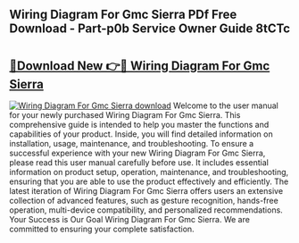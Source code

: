 ## Wiring Diagram For Gmc Sierra PDf Free Download - Part-p0b Service Owner Guide 8tCTc

# <h2><a href="http://dfsu9bz.blite.top/?on=Wiring+Diagram+For+Gmc+Sierra">🔗Download New 👉🔴 Wiring Diagram For Gmc Sierra</a></h2>

[![Wiring Diagram For Gmc Sierra download](https://i.imgur.com/lujVjoI.png)](http://dfsu9bz.blite.top/?on=Wiring+Diagram+For+Gmc+Sierra)
Welcome to the user manual for your newly purchased Wiring Diagram For Gmc Sierra. This comprehensive guide is intended to help you master the functions and capabilities of your product. Inside, you will find detailed information on installation, usage, maintenance, and troubleshooting. To ensure a successful experience with your new Wiring Diagram For Gmc Sierra, please read this user manual carefully before use. It includes essential information on product setup, operation, maintenance, and troubleshooting, ensuring that you are able to use the product effectively and efficiently. The latest iteration of Wiring Diagram For Gmc Sierra offers users an extensive collection of advanced features, such as gesture recognition, hands-free operation, multi-device compatibility, and personalized recommendations. Your Success is Our Goal Wiring Diagram For Gmc Sierra. We are committed to ensuring your complete satisfaction.
